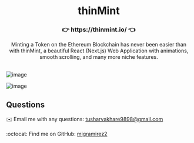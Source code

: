 <h1 align="center">thinMint</h1>

<h3 align="center">👉 https://thinmint.io/ 👈 </h3>

<div align="center">Minting a Token on the Ethereum Blockchain has never been easier than with thinMint, a beautiful React (Next.js) Web Application with animations, smooth scrolling, and many more niche features.</div>
</br>

![image](https://user-images.githubusercontent.com/88730354/158909729-d1c225a6-ca33-45c7-aaf4-c0fa4fe7633a.png)

![image](https://user-images.githubusercontent.com/88730354/158909901-e016a786-459d-4c5b-a1c8-4e3e0db148e2.png)


## Questions
✉️ Email me with any questions: tusharvakhare9898@gmail.com<br /><br />
:octocat: Find me on GitHub: [migramirez2](https://github.com/migramirez2)<br />


